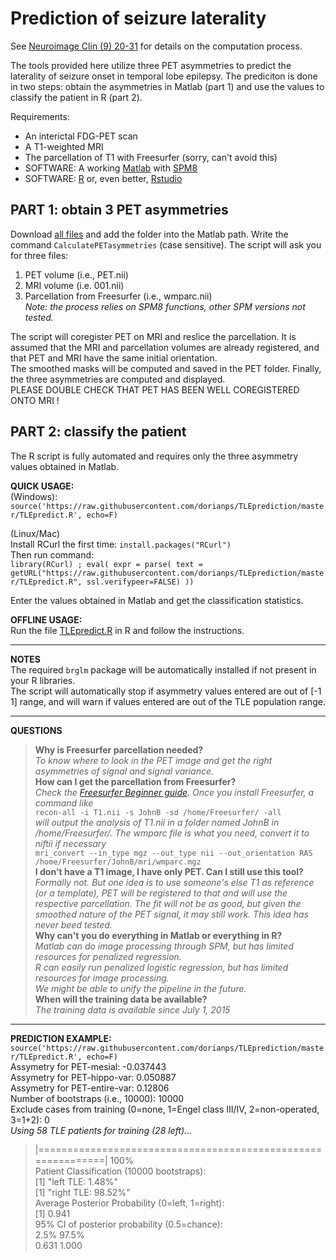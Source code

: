# Prediction of seizure laterality

See [Neuroimage Clin (9) 20-31](http://dx.doi.org/10.1016/j.nicl.2015.07.010) for details on the computation process.  

The tools provided here utilize three PET asymmetries to predict the laterality of seizure onset in temporal lobe epilepsy. The prediciton is done in two steps: obtain the asymmetries in Matlab (part 1) and use the values to classify the patient in R (part 2).  

Requirements:
* An interictal FDG-PET scan
* A T1-weighted MRI
* The parcellation of T1 with Freesurfer (sorry, can't avoid this)
* SOFTWARE: A working [Matlab](http://www.mathworks.com/products/matlab/) with [SPM8](http://www.fil.ion.ucl.ac.uk/spm/software/download.html) 
* SOFTWARE: [R](http://www.r-project.org/) or, even better, [Rstudio](http://www.rstudio.com/products/rstudio/download/) 
 

## PART 1: obtain 3 PET asymmetries  
Download [all files](https://github.com/dorianps/TLEprediction/archive/master.zip) and add the folder into the Matlab path. Write the command `CalculatePETasymmetries` (case sensitive). The script will ask you for three files:    
1. PET volume (i.e., PET.nii)  
2. MRI volume (i.e. 001.nii)  
3. Parcellation from Freesurfer (i.e., wmparc.nii)  
*Note: the process relies on SPM8 functions, other SPM versions not tested.*  

The script will coregister PET on MRI and reslice the parcellation. It is assumed that the MRI and parcellation volumes are already registered, and that PET and MRI have the same initial orientation.  
The smoothed masks will be computed and saved in the PET folder. Finally, the three asymmetries are computed and displayed.  
PLEASE DOUBLE CHECK THAT PET HAS BEEN WELL COREGISTERED ONTO MRI !



## PART 2: classify the patient  
The R script is fully automated and requires only the three asymmetry values obtained in Matlab.  

**QUICK USAGE:**  
(Windows):  
`source('https://raw.githubusercontent.com/dorianps/TLEprediction/master/TLEpredict.R', echo=F)`  

(Linux/Mac)  
Install RCurl the first time: `install.packages("RCurl")`  
Then run command:  
`library(RCurl) ; eval( expr = parse( text = getURL("https://raw.githubusercontent.com/dorianps/TLEprediction/master/TLEpredict.R", ssl.verifypeer=FALSE) ))`  

Enter the values obtained in Matlab and get the classification statistics.  

**OFFLINE USAGE:**  
Run the file [TLEpredict.R](https://raw.githubusercontent.com/dorianps/TLEprediction/master/TLEpredict.R) in R and follow the instructions.  
*****
**NOTES**  
The required `brglm` package will be automatically installed if not present in your R libraries.  
The script will automatically stop if asymmetry values entered are out of [-1 1] range, and will warn if values entered are out of the TLE population range.
*****
**QUESTIONS**  
>**Why is Freesurfer parcellation needed?**  
*To know where to look in the PET image and get the right asymmetries of signal and signal variance.*  
**How can I get the parcellation from Freesurfer?**  
*Check the [Freesurfer Beginner guide](https://surfer.nmr.mgh.harvard.edu/fswiki/FreeSurferBeginnersGuide). Once you install Freesurfer, a command like*  
`recon-all -i T1.nii -s JohnB -sd /home/Freesurfer/ -all`  
*will output the analysis of T1.nii in a folder named JohnB in /home/Freesurfer/. The wmparc file is what you need, convert it to niftii if necessary*  
`mri_convert --in_type mgz --out_type nii --out_orientation RAS /home/Freesurfer/JohnB/mri/wmparc.mgz `  
**I don't have a T1 image, I have only PET. Can I still use this tool?**  
*Formally not. But one idea is to use someone's else T1 as reference (or a template), PET will be registered to that and will use the respective parcellation. The fit will not be as good, but given the smoothed nature of the PET signal, it may still work. This idea has never beed tested.*  
**Why can't you do everything in Matlab or everything in R?**  
*Matlab can do image processing through SPM, but has limited resources for penalized regression.*  
*R can easily run penalized logistic regression, but has limited resources for image processing.*  
*We might be able to unify the pipeline in the future.*  
**When will the training data be available?**  
*The training data is available since July 1, 2015*  

*****
**PREDICTION EXAMPLE:**  
`source('https://raw.githubusercontent.com/dorianps/TLEprediction/master/TLEpredict.R', echo=F)`  
  Assymetry for PET-mesial: -0.037443  
  Assymetry for PET-hippo-var: 0.050887  
  Assymetry for PET-entire-var: 0.12806  
Number of bootstraps (i.e., 10000): 10000  
Exclude cases from training (0=none, 1=Engel class III/IV, 2=non-operated, 3=1+2): 0  
_Using 58 TLE patients for training (28 left)..._  
>  |=============================================================| 100%  
 Patient Classification (10000 bootstraps):  
  [1] "left TLE: 1.48%"  
  [1] "right TLE: 98.52%"  
Average Posterior Probability (0=left, 1=right):  
  [1] 0.941  
95% CI of posterior probability (0.5=chance):  
   2.5% 97.5%   
  0.631 1.000   

